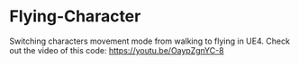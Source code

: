 # Flying-Character
Switching characters movement mode from walking to flying in UE4. Check out the video of this code: https://youtu.be/OaypZgnYC-8
